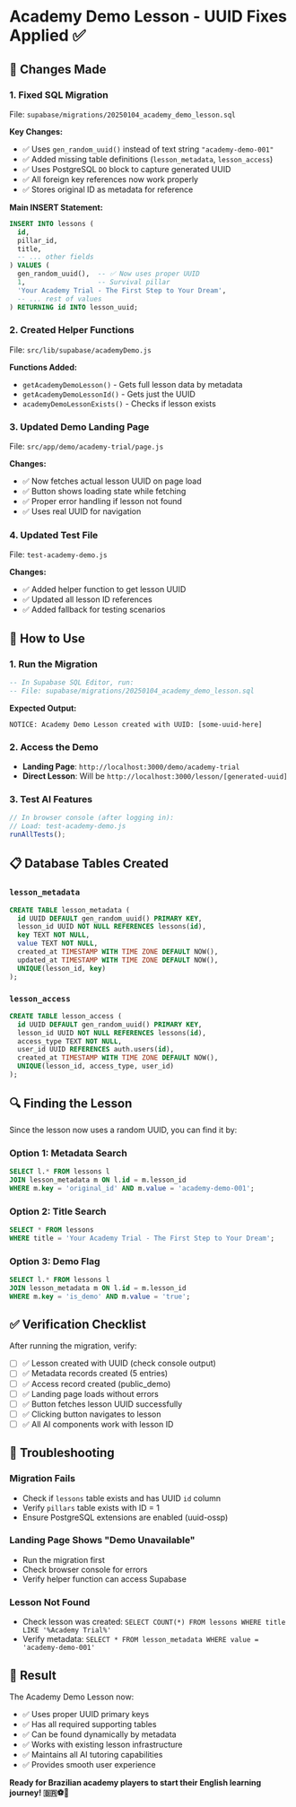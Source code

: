 # Academy Demo Lesson - UUID Fixes Applied ✅

## 🔧 Changes Made

### 1. **Fixed SQL Migration** 
File: `supabase/migrations/20250104_academy_demo_lesson.sql`

**Key Changes:**
- ✅ Uses `gen_random_uuid()` instead of text string `"academy-demo-001"`
- ✅ Added missing table definitions (`lesson_metadata`, `lesson_access`)
- ✅ Uses PostgreSQL `DO` block to capture generated UUID
- ✅ All foreign key references now work properly
- ✅ Stores original ID as metadata for reference

**Main INSERT Statement:**
```sql
INSERT INTO lessons (
  id,
  pillar_id,
  title,
  -- ... other fields
) VALUES (
  gen_random_uuid(),  -- ✅ Now uses proper UUID
  1,                  -- Survival pillar
  'Your Academy Trial - The First Step to Your Dream',
  -- ... rest of values
) RETURNING id INTO lesson_uuid;
```

### 2. **Created Helper Functions**
File: `src/lib/supabase/academyDemo.js`

**Functions Added:**
- `getAcademyDemoLesson()` - Gets full lesson data by metadata
- `getAcademyDemoLessonId()` - Gets just the UUID
- `academyDemoLessonExists()` - Checks if lesson exists

### 3. **Updated Demo Landing Page**
File: `src/app/demo/academy-trial/page.js`

**Changes:**
- ✅ Now fetches actual lesson UUID on page load
- ✅ Button shows loading state while fetching
- ✅ Proper error handling if lesson not found
- ✅ Uses real UUID for navigation

### 4. **Updated Test File**
File: `test-academy-demo.js`

**Changes:**
- ✅ Added helper function to get lesson UUID
- ✅ Updated all lesson ID references
- ✅ Added fallback for testing scenarios

## 🚀 How to Use

### 1. Run the Migration
```sql
-- In Supabase SQL Editor, run:
-- File: supabase/migrations/20250104_academy_demo_lesson.sql
```

**Expected Output:**
```
NOTICE: Academy Demo Lesson created with UUID: [some-uuid-here]
```

### 2. Access the Demo
- **Landing Page**: `http://localhost:3000/demo/academy-trial`
- **Direct Lesson**: Will be `http://localhost:3000/lesson/[generated-uuid]`

### 3. Test AI Features
```javascript
// In browser console (after logging in):
// Load: test-academy-demo.js
runAllTests();
```

## 📋 Database Tables Created

### `lesson_metadata`
```sql
CREATE TABLE lesson_metadata (
  id UUID DEFAULT gen_random_uuid() PRIMARY KEY,
  lesson_id UUID NOT NULL REFERENCES lessons(id),
  key TEXT NOT NULL,
  value TEXT NOT NULL,
  created_at TIMESTAMP WITH TIME ZONE DEFAULT NOW(),
  updated_at TIMESTAMP WITH TIME ZONE DEFAULT NOW(),
  UNIQUE(lesson_id, key)
);
```

### `lesson_access`
```sql
CREATE TABLE lesson_access (
  id UUID DEFAULT gen_random_uuid() PRIMARY KEY,
  lesson_id UUID NOT NULL REFERENCES lessons(id),
  access_type TEXT NOT NULL,
  user_id UUID REFERENCES auth.users(id),
  created_at TIMESTAMP WITH TIME ZONE DEFAULT NOW(),
  UNIQUE(lesson_id, access_type, user_id)
);
```

## 🔍 Finding the Lesson

Since the lesson now uses a random UUID, you can find it by:

### Option 1: Metadata Search
```sql
SELECT l.* FROM lessons l
JOIN lesson_metadata m ON l.id = m.lesson_id
WHERE m.key = 'original_id' AND m.value = 'academy-demo-001';
```

### Option 2: Title Search
```sql
SELECT * FROM lessons 
WHERE title = 'Your Academy Trial - The First Step to Your Dream';
```

### Option 3: Demo Flag
```sql
SELECT l.* FROM lessons l
JOIN lesson_metadata m ON l.id = m.lesson_id
WHERE m.key = 'is_demo' AND m.value = 'true';
```

## ✅ Verification Checklist

After running the migration, verify:

- [ ] ✅ Lesson created with UUID (check console output)
- [ ] ✅ Metadata records created (5 entries)
- [ ] ✅ Access record created (public_demo)
- [ ] ✅ Landing page loads without errors
- [ ] ✅ Button fetches lesson UUID successfully
- [ ] ✅ Clicking button navigates to lesson
- [ ] ✅ All AI components work with lesson ID

## 🐛 Troubleshooting

### Migration Fails
- Check if `lessons` table exists and has UUID `id` column
- Verify `pillars` table exists with ID = 1
- Ensure PostgreSQL extensions are enabled (uuid-ossp)

### Landing Page Shows "Demo Unavailable"
- Run the migration first
- Check browser console for errors
- Verify helper function can access Supabase

### Lesson Not Found
- Check lesson was created: `SELECT COUNT(*) FROM lessons WHERE title LIKE '%Academy Trial%'`
- Verify metadata: `SELECT * FROM lesson_metadata WHERE value = 'academy-demo-001'`

## 🎯 Result

The Academy Demo Lesson now:
- ✅ Uses proper UUID primary keys
- ✅ Has all required supporting tables
- ✅ Can be found dynamically by metadata
- ✅ Works with existing lesson infrastructure
- ✅ Maintains all AI tutoring capabilities
- ✅ Provides smooth user experience

**Ready for Brazilian academy players to start their English learning journey! 🇧🇷⚽🌟**
